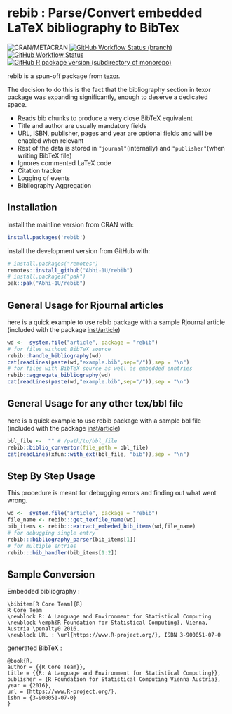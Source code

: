 
<!-- README.md is generated from README.Rmd. Please edit that file -->

# rebib : Parse/Convert embedded LaTeX bibliography to BibTex

<!-- badges: start -->

![CRAN/METACRAN](https://img.shields.io/cran/v/rebib?color=blue&style=for-the-badge)
[![GitHub Workflow Status
(branch)](https://img.shields.io/github/actions/workflow/status/Abhi-1U/rebib/pkg_down.yaml?branch=master&label=pkgdown&style=for-the-badge)](https://github.com/Abhi-1U/rebib/actions/workflows/pkg_down.yaml)
[![GitHub Workflow
Status](https://img.shields.io/github/actions/workflow/status/Abhi-1U/rebib/cmdcheck.yaml?branch=master&label=R-CMD-CHECK&style=for-the-badge)](https://github.com/Abhi-1U/rebib/actions/workflows/cmdcheck.yaml)
[![GitHub R package version (subdirectory of
monorepo)](https://img.shields.io/github/r-package/v/Abhi-1U/rebib?filename=DESCRIPTION&label=rebib&style=for-the-badge)](https://github.com/Abhi-1U/rebib/blob/master/DESCRIPTION)
<!-- badges: end -->

rebib is a spun-off package from
[texor](https://github.com/Abhi-1U/texor).

The decision to do this is the fact that the bibliography section in
texor package was expanding significantly, enough to deserve a dedicated
space.

- Reads bib chunks to produce a very close BibTeX equivalent
- Title and author are usually mandatory fields
- URL, ISBN, publisher, pages and year are optional fields and will be
  enabled when relevant
- Rest of the data is stored in `"journal"`(internally) and
  `"publisher"`(when writing BibTeX file)
- Ignores commented LaTeX code
- Citation tracker
- Logging of events
- Bibliography Aggregation

## Installation

install the mainline version from CRAN with:

``` r
install.packages('rebib')
```

install the development version from GitHub with:

``` r
# install.packages("remotes")
remotes::install_github("Abhi-1U/rebib")
# install.packages("pak")
pak::pak("Abhi-1U/rebib")
```

## General Usage for Rjournal articles

here is a quick example to use rebib package with a sample Rjournal
article (included with the package
[inst/article](https://github.com/Abhi-1U/rebib/tree/master/inst/article))

``` r
wd <-  system.file("article", package = "rebib")
# for files without BibTeX source
rebib::handle_bibliography(wd)
cat(readLines(paste(wd,"example.bib",sep="/")),sep = "\n")
# for files with BibTeX source as well as embedded enntries
rebib::aggregate_bibliography(wd)
cat(readLines(paste(wd,"example.bib",sep="/")),sep = "\n")
```

## General Usage for any other tex/bbl file

here is a quick example to use rebib package with a sample bbl file
(included with the package
[inst/article](https://github.com/Abhi-1U/rebib/tree/master/inst/article))

``` r
bbl_file <-  "" # /path/to/bbl_file
rebib::biblio_convertor(file_path = bbl_file)
cat(readLines(xfun::with_ext(bbl_file, "bib")),sep = "\n")
```

## Step By Step Usage

This procedure is meant for debugging errors and finding out what went
wrong.

``` r
wd <-  system.file("article", package = "rebib")
file_name <- rebib:::get_texfile_name(wd)
bib_items <- rebib:::extract_embeded_bib_items(wd,file_name)
# for debugging single entry
rebib:::bibliography_parser(bib_items[1])
# for multiple entries
rebib:::bib_handler(bib_items[1:2])
```

## Sample Conversion

Embedded bibliography :

    \bibitem[R Core Team]{R}
    R Core Team
    \newblock R: A Language and Environment for Statistical Computing
    \newblock \emph{R Foundation for Statistical Computing}, Vienna, Austria \penalty0 2016.
    \newblock URL : \url{https://www.R-project.org/}, ISBN 3-900051-07-0

generated BibTeX :

    @book{R,
    author = {{R Core Team}},
    title = {{R: A Language and Environment for Statistical Computing}},
    publisher = {R Foundation for Statistical Computing Vienna Austria},
    year = {2016},
    url = {https://www.R-project.org/},
    isbn = {3-900051-07-0}
    }
